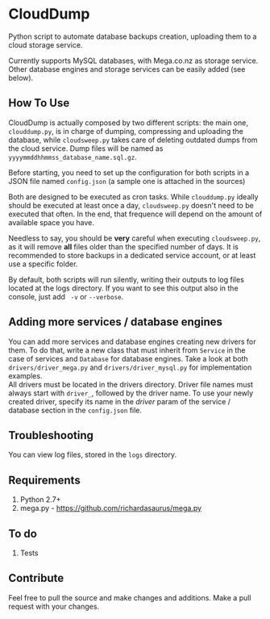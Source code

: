 # CloudDump

Python script to automate database backups creation, uploading them to a cloud storage service.

Currently supports MySQL databases, with Mega.co.nz as storage service. Other database engines
and storage services can be easily added (see below).
 
## How To Use

CloudDump is actually composed by two different scripts: the main one, `clouddump.py`, is in charge
of dumping, compressing and uploading the database, while `cloudsweep.py` takes care of deleting outdated
dumps from the cloud service. Dump files will be named as `yyyymmddhhmmss_database_name.sql.gz`.

Before starting, you need to set up the configuration for both scripts in a JSON file
named `config.json` (a sample one is attached in the sources)

Both are designed to be executed as cron tasks. While `clouddump.py` ideally should be executed at least once a day,
`cloudsweep.py` doesn't need to be executed that often. In the end, that frequence will depend on the amount of available space
you have.

Needless to say, you should be **very** careful when executing `cloudsweep.py`, as it will remove **all** files older than
the specified number of days. It is recommended to store backups in a dedicated service account, or at least 
use a specific folder.

By default, both scripts will run silently, writing their outputs to log files located at the logs directory. If you want to see
this output also in the console, just add ` -v` or `--verbose`.

## Adding more services / database engines

You can add more services and database engines creating new drivers for them. To do that, write a new class that must inherit
from `Service` in the case of services and `Database` for database engines. 
Take a look at both `drivers/driver_mega.py` and `drivers/driver_mysql.py` for implementation examples.  
All drivers must be located in the drivers directory.
Driver file names must always start with `driver_`, followed by the driver name. To use your newly created driver, specify its name in the _driver_ param of the service / database section in the `config.json` file.

## Troubleshooting

You can view log files, stored in the `logs` directory.

## Requirements

  1. Python 2.7+
  2. mega.py - https://github.com/richardasaurus/mega.py

## To do

  1. Tests

## Contribute

Feel free to pull the source and make changes and additions.
Make a pull request with your changes.